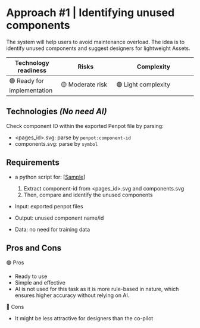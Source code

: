 # Approach #1 | Identifying unused components
    
The system will help users to avoid maintenance overload. The idea is to identify unused components and suggest designers for lightweight Assets.

| Technology readiness | Risks | Complexity |
| ----- | ----- | ---------- |
| 🟢 Ready for implementation | <div style="width: 100pt"> 🟡 Moderate risk | <div style="width: 150pt"> 🟢 Light complexity |


## Technologies *(No need AI)*

Check component ID within the exported Penpot file by parsing:
- <pages_id>.svg: parse by `penpot:component-id`
- components.svg: parse by `symbol`

## Requirements

- a python script for: [[Sample](sample.py)]

    1. Extract component-id from <pages_id>.svg and components.svg
    2. Then, compare and identify the unused components
- Input: exported penpot files
- Output: unused component name/id
- Data: no need for training data

## Pros and Cons

🟢 Pros
    
- Ready to use
- Simple and effective
- AI is not used for this task as it is more rule-based in nature, which ensures higher accuracy without relying on AI.

🔴 Cons

- It might be less attractive for designers than the co-pilot
